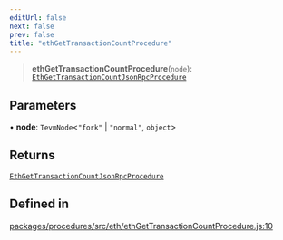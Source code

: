 ```yaml
---
editUrl: false
next: false
prev: false
title: "ethGetTransactionCountProcedure"
---
```


> **ethGetTransactionCountProcedure**(`node`): [`EthGetTransactionCountJsonRpcProcedure`](/reference/tevm/procedures/type-aliases/ethgettransactioncountjsonrpcprocedure/)

## Parameters

• **node**: `TevmNode`\<`"fork"` \| `"normal"`, `object`\>

## Returns

[`EthGetTransactionCountJsonRpcProcedure`](/reference/tevm/procedures/type-aliases/ethgettransactioncountjsonrpcprocedure/)

## Defined in

[packages/procedures/src/eth/ethGetTransactionCountProcedure.js:10](https://github.com/evmts/tevm-monorepo/blob/main/packages/procedures/src/eth/ethGetTransactionCountProcedure.js#L10)
